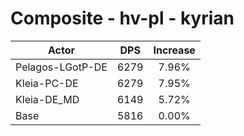 # Composite - hv-pl - kyrian
| Actor | DPS | Increase |
|---|:---:|:---:|
|Pelagos-LGotP-DE|6279|7.96%|
|Kleia-PC-DE|6279|7.95%|
|Kleia-DE_MD|6149|5.72%|
|Base|5816|0.00%|
